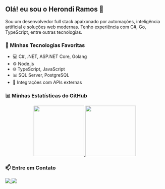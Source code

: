 ## Olá! eu sou o Herondi Ramos 👋

Sou um desenvolvedor full stack apaixonado por automações, inteligência artificial e soluções web modernas. Tenho experiência com C#, Go, TypeScript, entre outras tecnologias.


### 🚀 Minhas Tecnologias Favoritas

- 💻 C#, .NET, ASP.NET Core, Golang
- ⚙️ Node.js
- 🌐 TypeScript, JavaScript
- 📊 SQL Server, PostgreSQL
- 🔗 Integrações com APIs externas



### 📊 Minhas Estatísticas do GitHub

<div align="center">
  <a href="https://github.com/herondi">
    <img height="160em" src="https://github-readme-stats.vercel.app/api?username=herondi&show_icons=true&theme=dark&include_all_commits=true&count_private=true"/>
    <img height="160em" src="https://github-readme-stats.vercel.app/api/top-langs/?username=herondi&layout=compact&langs_count=7&theme=dark"/>
  </a>
</div>


### 📫 Entre em Contato

<div>
  <a href="mailto:wayneramos92@gmail.com">
    <img src="https://img.shields.io/badge/-Gmail-%23333?style=for-the-badge&logo=gmail&logoColor=red" target="_blank">
  </a>
  <a href="https://www.linkedin.com/in/herondi-ramos/" target="_blank">
    <img src="https://img.shields.io/badge/-LinkedIn-%230077B5?style=for-the-badge&logo=linkedin&logoColor=white" target="_blank">
  </a>
</div>
